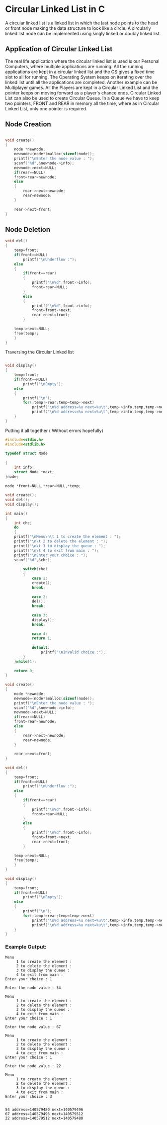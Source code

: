 # Circular Linked List in C

A circular linked list is a linked list in which the last node points to the head or front node making the data structure to look like a circle. 
A circularly linked list node can be implemented using singly linked or doubly linked list.

## Application of Circular Linked List
The real life application where the circular linked list is used is our Personal Computers, where multiple applications are running. All the running applications are kept in a circular linked list and the OS gives a fixed time slot to all for running. The Operating System keeps on iterating over the linked list until all the applications are completed.
Another example can be Multiplayer games. All the Players are kept in a Circular Linked List and the pointer keeps on moving forward as a player's chance ends.
Circular Linked List can also be used to create Circular Queue. In a Queue we have to keep two pointers, FRONT and REAR in memory all the time, where as in Circular Linked List, only one pointer is required.


## Node Creation

```c

void create()
{
	node *newnode;
	newnode=(node*)malloc(sizeof(node));
	printf("\nEnter the node value : ");
	scanf("%d",&newnode->info);
	newnode->next=NULL;
	if(rear==NULL)
	front=rear=newnode;
	else
	{
		rear->next=newnode;
		rear=newnode;
	}
	
	rear->next=front;
}
```
## Node Deletion

```c
void del()
{
	temp=front;
	if(front==NULL)
		printf("\nUnderflow :");
	else
	{
		if(front==rear)
		{
			printf("\n%d",front->info);
			front=rear=NULL;
		}
		else
		{
			printf("\n%d",front->info);
			front=front->next;
			rear->next=front;
		}
 
	temp->next=NULL;
	free(temp);
	}
}
```
Traversing the Circular Linked list
```c

void display()
{
	temp=front;
	if(front==NULL)
		printf("\nEmpty");
	else
	{
		printf("\n");
		for(;temp!=rear;temp=temp->next)
			printf("\n%d address=%u next=%u\t",temp->info,temp,temp->next);
			printf("\n%d address=%u next=%u\t",temp->info,temp,temp->next);
	}
}
```

Putting it all  together ( Without errors hopefully) 
```c
#include<stdio.h>
#include<stdlib.h>
 
typedef struct Node
 
{
	int info;
	struct Node *next;
}node;
 
node *front=NULL,*rear=NULL,*temp;
 
void create();
void del();
void display();
 
int main()
{
	int chc;
	do
	{
 	printf("\nMenu\n\t 1 to create the element : ");
	printf("\n\t 2 to delete the element : ");
	printf("\n\t 3 to display the queue : ");
	printf("\n\t 4 to exit from main : ");
	printf("\nEnter your choice : ");
	scanf("%d",&chc);
	
		switch(chc)
		{
			case 1:
	 		create();
			break;
	 	
		 	case 2:
	 		del();
	 		break;
	 
	 		case 3:
	 		display();
	 		break;
	 
	 		case 4:
	 		return 1;
	 		
			default:
	 			printf("\nInvalid choice :");
	 	}
	}while(1);
 
	return 0;
}
 
void create()
{
	node *newnode;
	newnode=(node*)malloc(sizeof(node));
	printf("\nEnter the node value : ");
	scanf("%d",&newnode->info);
	newnode->next=NULL;
	if(rear==NULL)
	front=rear=newnode;
	else
	{
		rear->next=newnode;
		rear=newnode;
	}
	
	rear->next=front;
}
 
void del()
{
	temp=front;
	if(front==NULL)
		printf("\nUnderflow :");
	else
	{
		if(front==rear)
		{
			printf("\n%d",front->info);
			front=rear=NULL;
		}
		else
		{
			printf("\n%d",front->info);
			front=front->next;
			rear->next=front;
		}
 
	temp->next=NULL;
	free(temp);
	}
}
 
void display()
{
	temp=front;
	if(front==NULL)
		printf("\nEmpty");
	else
	{
		printf("\n");
		for(;temp!=rear;temp=temp->next)
			printf("\n%d address=%u next=%u\t",temp->info,temp,temp->next);
			printf("\n%d address=%u next=%u\t",temp->info,temp,temp->next);
	}
}
```
### Example Output:
```
Menu
	 1 to create the element : 
	 2 to delete the element : 
	 3 to display the queue : 
	 4 to exit from main : 
Enter your choice : 1

Enter the node value : 54

Menu
	 1 to create the element : 
	 2 to delete the element : 
	 3 to display the queue : 
	 4 to exit from main : 
Enter your choice : 1

Enter the node value : 67

Menu
	 1 to create the element : 
	 2 to delete the element : 
	 3 to display the queue : 
	 4 to exit from main : 
Enter your choice : 1

Enter the node value : 22

Menu
	 1 to create the element : 
	 2 to delete the element : 
	 3 to display the queue : 
	 4 to exit from main : 
Enter your choice : 3


54 address=140579480 next=140579496	
67 address=140579496 next=140579512	
22 address=140579512 next=140579480	

```
